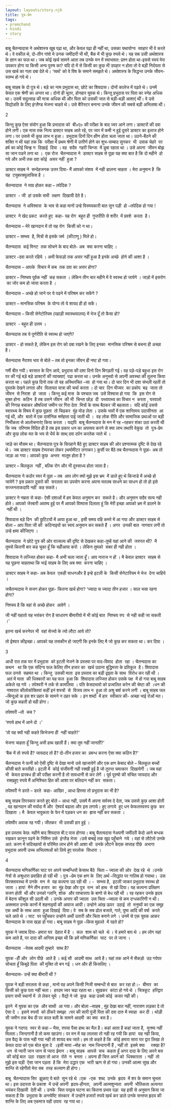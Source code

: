 ```yaml
---  
layout: layouts/story.njk  
title: पुत्र-प्रेम  
tags:  
- premchand  
- hindi  
- story  
---  
```

    
बाबू चैतन्यादास ने अर्थशास्त्र खूब पढ़ा था, और केवल पढ़ा ही नहीं था, उसका यथायोग्य  व्याहार भी वे करते थे। वे वकील थे, दो-तीन गांवो मे उनक जमींदारी भी थी, बैंक में भी कुछ रुपये थे। यह सब उसी अर्थशास्त्र के ज्ञान का फल था। जब कोई खर्च सामने आता तब उनके मन में स्वाभावत: प्रश्न होता था-इससे स्वयं मेरा उपकार होगा या किसी अन्य पुरुष का? यदि दो में से किसी का कुछ भी उपहार न होता तो वे बड़ी निर्दयता से उस खर्च का गला दबा देते थे। ‘व्यर्थ’ को वे विष के समाने समझते थे। अर्थशास्त्र के सिद्धन्त उनके जीवन-स्तम्भ हो गये थे।  

बाबू साहब के दो पुत्र थे। बड़े का नाम प्रभुदास था, छोटे का शिवदास। दोनों कालेज में पढ़ते थे। उनमें केवल एक श्रेणी का अन्तर था। दोनो ही चुतर, होनहार युवक थे। किन्तु प्रभुदास पर पिता का स्नेह अधिक था। उसमें सदुत्साह की मात्रा अधिक थी और पिता को उसकी जात से बड़ी-बड़ी आशाएं थीं। वे उसे विद्योन्नति के लिए इंग्लैण्ड भेजना चाहते थे। उसे बैरिस्टर बनाना उनके जीवन की सबसे बड़ी अभिलाषा थी।  

2  

किन्तु कुछ ऐसा संयोग हुआ कि प्रभादास को  बी०ए० की परीक्षा के बाद ज्वर आने लगा। डाक्टरों की दवा होने लगी। एक मास तक नित्य डाक्टर साहब आते रहे, पर ज्वर में कमी न हुई दूसरे डाक्टर का इलाज होने लगा। पर उससे भी कुछ लाभ न हुआ।  प्रभुदास दिनों दिन क्षीण होता चला जाता था। उठने-बैठने की शक्ति न थी यहां तक कि  परीक्षा में प्रथम श्रेणी में उत्तीर्ण होने का शुभ-सम्बाद सुनकर  भी  उसक चेहरे  पर हर्ष का कोई चिन्हृ न  दिखाई  दिया । वह  सदैव  गहरी चिन्जा  में डुबा रहाता था । उसे अपना  जीवन बोझ सा जान पडने लगा था ।  एक रोज  चैतन्यादास ने  डाक्टर साहब से पूछा यह क्या बात है कि दो महीने  हो गये और अभी तक दवा कोई  असर नहीं  हुआ ?  

डाक्टर साहब ने  सन्देहजनक उत्तर दिया- मैं आपको संशय  में नही डालना चाहता । मेरा अनुमान है  कि यह  टयुबरक्युलासिस है ।  

चैतन्यादास  ने व्यग्र होकर कहा – तपेदिक ?  

डाक्टर  - जी  हां उसके सभी  लक्षण  दिखायी देते है।  

चैतन्यदास  ने अविश्वास  के भाव से कहा मानों उन्हे विस्मयकारी बात सुन पड़ी  हो –तपेदिक हो गया !  

डाक्टर  ने खेद प्रकट  करते हुए  कहा- यह रोग  बहुत ही  गुप्तरीति से शरीर  में प्रवशे  करता  है।  

चैतन्यदास – मेरे खानदान में तो यह रोग  किसी को न था।  

डाक्टर – सम्भव  है, मित्रों से इसके जर्म  (कीटाणु ) मिले हो।  

चैतन्यदास  कई मिनट  तक सोचने के बाद बोले- अब  क्या करना चाहिए ।  

डाक्टर -दवा करते रहिये । अभी फेफड़ो तक असर नहीं हुआ है इनके अच्छे  होने की आशा है ।  

चैतन्यदास – आपके  विचार में कब  तक दवा का असर होगा?  

डाक्टर – निश्चय पूर्वक नहीं  कह सकता । लेकिन तीन चार महीने में वे स्वस्थ हो जायेगे । जाड़ो में इसरोग  का जोर कम हो जाया करता है ।  

चैतन्यदास – अच्छे हो जाने पर ये पढने में परिश्रम कर सकेंगे ?  

डाक्टर – मानसिक परिश्रम  के योग्य तो ये शायद ही हो सकें।  

चैतन्यदास – किसी सेनेटोरियम (पहाड़ी स्वास्थयालय) में भेज दूँ तो कैसा हो?  

डाक्टर  - बहुत ही उत्तम ।  

चैतन्यदास तब ये पूर्णरीति से स्वस्थ हो जाएंगे?  

डाक्टर - हो सकते है, लेकिन इस रोग को दबा रखने के लिए इनका  मानसिक परिश्रम से बचना ही अच्छा है।  

चैतन्यदास नैराश्य भाव से बोले – तब तो इनका जीवन ही नष्ट हो गया।  

गर्मी बीत गयी। बरसात के दिन आये, प्रभुदास की दशा दिनो दिन बिगड़ती गई। वह पड़े-पड़े बहुधा इस रोग पर की गई बड़े बड़े डाक्टरों की व्याख्याएं  पढा करता था। उनके अनुभवो से अपनी अवस्था की तुलना किया करता था। पहले कुछ दिनो तक तो वह अस्थिरचित –सा  हो गया था। दो चार दिन भी दशा संभली रहती तो पुस्तके देखने लगता और  विलायत यात्रा की चर्चा करता । दो चार  दिन भीज्वर  का प्रकोप  बढ  जाता तो जीवन  से निराश  हो  जाता । किन्तु कई मास  के पश्चात जब  उसे विश्वास हो गया  कि  इस रोग से   मुक्त होना  कठिन  है तब उसने जीवन  की भी  चिन्ता छोड़  दी  पथ्यापथ्य का विचार न  करता , घरवालो की निगाह बचाकर औषधियां जमीन पर गिरा देता  मित्रों के साथ बैठकर जी बहलाता।  यदि कोई उससे स्वास्थ्य के विषय में कुछ पूछता  तो चिढकर  मुंह मोड लेता । उसके भावों में एक शान्तिमय उदासीनता  आ गई थी, और  बातो में एक दार्शनिक मर्मज्ञता पाई जाती थी ।  वह लोक रीति और सामाजिक प्रथाओं पर बड़ी निर्भीकता से आलोचनारंए किया करता । यद्यपि  बाबू चैतन्यदास के मन में रह –रहकर शंका उठा करती थी कि जब  परिणाम विदित ही है तब इस प्रकार धन का अपव्यय करने से क्या लाभ तथापि वेकुछ  तो  पुत्र-प्रेम और कुछ लोक मत के भय से धैर्य के साथ् दवा दर्पन करतेक जाते थें ।  

जाड़े का मौसम था। चैतन्यदास पुत्र के सिरहाने बैठे हुए डाक्टर साहब की ओर प्रश्नात्मक दृष्टि से देख रहे थे।  जब डाक्टर साहब टेम्परचर लेकर (थर्मामीटर लगाकर ) कुर्सी पर बैठे तब चैतन्यदास ने पूछा- अब तो जाड़ा आ गया। आपको कुछ  अन्तर  मालूम होता है ?  

डाक्टर – बिलकुल  नहीं , बल्कि रोग और भी दुस्साध्य होता जाता है।  

चैतन्यदास ने कठोर स्वर में पूछा – तब  आप लोग क्यो मुझे इस भ्रम  में डाले हुए थे किजाडे में अच्छे हो जायेगें ? इस प्रकार दूसरो की  सरलता का उपयोग करना अपना मतलब साधने का साधन हो तो हो इसे सज्जनताकदापि नहीं  कह सकते।  

डाक्टर ने नम्रता से कहा- ऐसी दशाओं में हम केवल अनुमान कर  सकते है। और अनुमान सदैव सत्य नही होते। आपको जेरबारी अवश्य हुई पर मैं आपको विश्वास दिलाता हूं कि मेरी इच्छा आपको भ्रम में डालने के  नहीं थी ।  

शिवादास बड़े दिन  की छुटिटयों में आया हुआ था , इसी समय वहि कमरे में आ गया और डाक्टर साहब से बोला – आप पिता जी की  कठिनाइयों का स्वयं अनुमान कर सकते हैं । अगर  उनकी बात  नागवार लगी तो उन्हे क्षमा कीजिएगा ।  

चैतन्यदास  ने छोटे पुत्र की ओर वात्सल्य की दृष्टि से देखकर कहा-तुम्हें यहां आने की  जरुरत थी?  मै तुमसे कितनी बार कह चुका हूँ कि यहॉँआया करो । लेकिन तुमको  सबर ही नही होता ।  

शिवादास ने लज्जित होकर कहा- मै अभी चला जाता हूँ। आप नाराज न हों । मै केवल डाक्टर  साहब से यह पूछना चाहताथा कि भाई साहब के लिए अब क्या  करना चाहिए ।  

डाक्टर साहब ने कहा- अब केवल  एकही साधनऔर है इन्हे इटली के  किसी सेनेटारियम मे भेज  देना चाहिये ।  

जचैतन्यदास ने सजग होकर पूछा- कितना खर्च होगा? ‘ज्यादा स ज्यादा तीन हजार । साल भसा रहना होगा?  

निश्चय है कि वहां से अच्छे होकर  आवेगें ।  

जी नहीं यहातो यह भयंकर रोग है साधारण बीमारीयो में भी कोई बात  निश्चय रुप  से नही कही जा सकती ।‘  

इतना खर्च करनेपर भी  वहां सेज्यो के त्यो लौटा आये तो?  

तो ईश्वार कीइच्छा। आपको यह तसकीन हो जाएगी कि इनके लिए मै जो कुछ कर सकता था। कर दिया ।  

3  

आधी रात तक घर में प्रभुदास  को इटली भेजने के प्रस्तवा पर वाद-विवाद  होता  रहा । चैतन्यदास का कथन   था कि एक संदिग्य फल केलिए तीन हजार का  खर्च उठाना बुद्धिमत्ता के प्रतिकूल  है। शिवादास फल उनसे  सहमत था । किन्तु  उसकी माता  इस प्रस्ताव का बड़ी ढृझ्ता के साथ  विरोध कर रही थी ।  अतं में माता  की धिक्कारों का यह फल  हुआ कि  शिवादास लज्जित होकर उसके पक्ष  में हो गया बाबू साहब अकेले रह गये । तपेश्वरी ने तर्क से कामलिया । पति केसदभावो को प्रज्वलित करेन की चेष्टा की ।धन की  नश्वरात कीलोकोक्तियां कहीं इनं शस्त्रों  से  विजय लाभ न  हुआ तो अश्रु बर्षा करने लगी । बाबू साहब जल –बिन्दुओ क इस शर प्रहार के सामने न ठहर सके । इन शब्दों  में हार  स्वीकार की- अच्छा भाई रोओं मत। जो कुछ कहती हो वही होगा।  

तपेश्वरी –तो  कब ?  

‘रुपये हाथ में आने दो ।’  

‘तो यह क्यों नही कहते किभेजना ही  नहीं चाहते?’  

भेजना चाहता हूँ किन्तु अभी हाथ खाली हैं। क्या तुम नहीं जानतीं?’  

‘बैक में तो रुपये है? जायदाद तो है? दो-तीन हजार का  प्रबन्ध करना ऐसा क्या कठिन है?’  

चैतन्यदास ने पत्नी को ऐसी दृष्टि से देखा मानो उसे खाजायेगें और एक क्षण केबाद बोले – बिलकूल बच्चों कीसी बाते करतीहो। इटली में  कोई संजीवनी नही रक्खी हुई है जो तुरन्त चमत्कार  दिखायेगी । जब वहां भी  केवल प्रारबध ही की परीक्षा करनी है तो सावधानी से कर लेगें । पूर्व पूरुषो की संचित जायदाद और  रक्खहुए रुपये मैं अनिश्चित हित की आशा पर बलिदान नहीं कर  सकता।  

तपेश्वरी ने डरते – डरते  कहा- आखिर , आधा हिस्सा तो प्रभुदास का भी है?  

बाबू साहब तिरस्कार करते हुए बोले – आधा नही, उसमें मै अपना सर्वस्व दे देता, जब उससे कुछ आशा होती , वह खानदान की मर्यादा मै और  ऐश्वर्य बढाता और इस लगाये। हुए लगाये  हुए धन केफलस्वरुप कुछ  कर दिखाता । मै  केवल भावुकता के फेर में पड़कर धन का  ह्रास नहीं कर सकता ।  

तपेश्वीर अवाक रह गयी। जीतकर  भी उसकी हार हुई ।  

इस प्रस्ताव केछ: महीने बाद शिवदास बी.ए पास होगया। बाबू चैतत्यदास नेअपनी जमींदरी केदो आने बन्धक रखकर कानून पढने के निमित्त उसे  इंग्लैड भेजा ।उसे बम्बई तक खुद पहुँचाने  गये । वहां से लौटेतो उनके अतं: करण में सदिच्छायों से परिमित लाभ होने की आशा थी  उनके लौटने केएक सप्ताह पीछे  अभागा प्रभुदास अपनी उच्च अभिलाषओं को लिये हुए परलोक  सिधारा ।  

4  

चैतन्यदास मणिकर्णिका घाट पर अपने सम्बन्धियों केसाथ बैठे  चिता – ज्वाला की ओर  देख रहे  थे ।उनके नेत्रों से अश्रुधारा प्रवाहित हो रही थी । पुत्र –प्रेम एक क्षण के  लिए अर्थ –सिद्धांत पर गालिब हो गयाथा।  उस विरक्तावस्था में उनके  मन  मे  यह कल्पना उठ रही थी । -  सम्भव है,  इटली जाकर प्रभुदास स्वस्थ हो जाता । हाय!  मैने तीन हजार  का  मुंह देखा और पुत्र  रत्न  को हाथ  से खो दिया। यह कल्पना प्रतिक्षण सजग होती  थी और उनको ग्लानि, शोक  और पश्चात्ताप के बाणो से बेध रही थी । रह रहकर उनके हृदय में बेदना कीशुल सी उठती थी । उनके अन्तर की ज्वाला  उस चिता –ज्वाला से कम दग्धकारिणी न थी। अक्स्मात उनके कानों में शहनाइयों की आवाज आयी। उन्होने आंख ऊपर  उठाई  तो  मनुष्यों का एक समूह एक अर्थी के साथ आता  हुआ दिखाई  दिया। वे  सब के सब ढोल बजाते, गाते, पुष्य आदि की वर्षा  करते चले आते थे । घाट  पर पहुँचकर उन्होने अर्थी उतारी और चिता बनाने लगे । उनमें से एक युवक आकर चैतन्यदास के पास खड़ा हो गया। बाबू साहब ने पूछा –किस मुहल्ले  में रहते हो?  

युवक ने जवाब दिया- हमारा घर  देहात में है ।  कल  शाम को चले  थे । ये हमारे बाप थे । हम लोग यहां कम आते है, पर दादा की अन्तिम इच्छा थी कि हमें मणिकर्णिका  घाट  पर ले जाना ।  

चैतन्यदास  -येसब आदमी तुम्हारे  साथ है?  

युवक -हॉँ और  लोग पीछे  आते है । कई सौ  आदमी साथ  आये है। यहां तक आने में सैकड़ो  उठ गयेपर सोचता हूँ किबूढे पिता  की मुक्ति तो बन गई । धन और ही किसलिए ।  

चैतन्यदास- उन्हें क्या बीमारी थी ?  

युवक ने बड़ी सरलता से कहा , मानो वह अपने किसी निजी सम्बन्धी से बात  कर रहा हो।-  बीमार  का किसी को कुछ पता नहीं चला।  हरदम ज्वर चढा रहता था। सूखकर  कांटा हो गये थे । चित्रकूट  हरिद्वार प्रयाग सभी स्थानों में  ले लेकर घूमे । वैद्यो ने जो  कुछ  कहा उसमे कोई  कसर नही की।  

इतने  में युवक का एक  और साथी  आ गया। और बोला –साहब , मुंह देखा बात नहीं, नारायण लड़का दे तो ऐसा दे ।  इसने रुपयों  को ठीकरे समझा ।घर की सारी पूंजी पिता की दवा दारु में स्वाहा  कर दी । थोड़ी सी जमीन तक बेच दी पर काल बली के सामने आदमी  का क्या  बस है।  

युवक ने गदगद  स्वर से कहा – भैया, रुपया पैसा हाथ का मैल है। कहां आता है कहां जाता है,  मुनष्य नहीं मिलता। जिन्दगानी है तो कमा खाउंगा। पर मन में यह लालसा तो नही रह गयी कि हाय!  यह नही किया, उस वैद्य के पास नही गया नही तो शायद बच जाते। हम तो कहते है कि  कोई हमारा सारा घर द्वार लिखा ले केवल दादा को एक बोल बुला दे  ।इसी माया –मोह का  नाम जिन्दगानी हैं , नहीं तो  इसमे क्या     रक्खा है?  धन  से प्यारी जान जान से प्यारा ईमान । बाबू साहब  आपसे  सच  कहता हूँ अगर दादा के लिए अपने बस  की कोई बात  उठा  रखता तो आज  रोते  न  बनता । अपना ही चित्त अपने को  धिक्कारता । नहीं  तो मुझे इस घड़ी  ऐसा जान पड़ता  है कि  मेरा उद्धार एक  भारी ऋण से हो गया। उनकी आत्मा सुख और शान्ति से रहेगीतो मेरा सब  तरह कल्याण ही होगा।  

बाबू  चैतन्यादास सिर  झुकाए ये बाते  सुन रहे थे ।एक  -एक  शब्द  उनके  हृदय  में शर के समान चुभता था। इस उदारता के प्रकाश  में उन्हें अपनी  हृदय-हीनता,  अपनी आत्मशुन्यता  अपनी  भौतिकता अत्यनत भयंकर दिखायी  देती थी । उनके  चित्त परइस घटना का कितना प्रभाव पड़ा  यह इसी से अनुमान किया जा सकता हैं कि  प्रभुदास के अन्त्येष्टि संस्कार  में उन्होने हजारों रुपये खर्च कर डाले उनके सन्तप्त हृदय की शान्ति के लिए अब एकमात्र यही उपाय  रह गया था।  


    